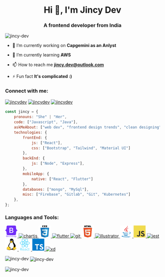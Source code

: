 <h1 align="center">Hi 👋, I'm Jincy Dev</h1>
<h3 align="center">A frontend developer from India</h3>

<p align="left"> <img src="https://komarev.com/ghpvc/?username=jincy-dev&label=Profile%20views&color=0e75b6&style=flat" alt="jincy-dev" /> </p>

- 🔭 I’m currently working on **Capgemini as an Anlyst**

- 🌱 I’m currently learning **AWS**

- 📫 How to reach me **jincy.dev@outlook.com**

- ⚡ Fun fact **It's complicated :)**

<h3 align="left">Connect with me:</h3>
<p align="left">
<a href="https://twitter.com/jincydev" target="blank"><img align="center" src="https://raw.githubusercontent.com/rahuldkjain/github-profile-readme-generator/master/src/images/icons/Social/twitter.svg" alt="jincydev" height="30" width="40" /></a>
<a href="https://linkedin.com/in/jincydev" target="blank"><img align="center" src="https://raw.githubusercontent.com/rahuldkjain/github-profile-readme-generator/master/src/images/icons/Social/linked-in-alt.svg" alt="jincydev" height="30" width="40" /></a>
<a href="https://kaggle.com/jincydev" target="blank"><img align="center" src="https://raw.githubusercontent.com/rahuldkjain/github-profile-readme-generator/master/src/images/icons/Social/kaggle.svg" alt="jincydev" height="30" width="40" /></a>
</p>

```javascript
const jincy = {
    pronouns: "She" | "Her",
    code: ["Javascript", "Java"],
    askMeAbout: ["web dev", "frontend design trends", "clean designing"],
    technologies: {
        frontEnd: {
            js: ["React"],
            css: ["Bootstrap", "Tailwind", "Material UI"]
        },
        backEnd: {
            js: ["Node", "Express"],
        },
        mobileApp: {
            native: ["React", "Flutter"]
        },
        databases: ["mongo", "MySql"],
        misc: ["Firebase", "Gitlab", "Git", "Kubernetes"]
    },
};
```

<h3 align="left">Languages and Tools:</h3>
<p align="left"> <a href="https://getbootstrap.com" target="_blank" rel="noreferrer"> <img src="https://raw.githubusercontent.com/devicons/devicon/master/icons/bootstrap/bootstrap-plain-wordmark.svg" alt="bootstrap" width="40" height="40"/> </a> <a href="https://www.chartjs.org" target="_blank" rel="noreferrer"> <img src="https://www.chartjs.org/media/logo-title.svg" alt="chartjs" width="40" height="40"/> </a> <a href="https://www.w3schools.com/css/" target="_blank" rel="noreferrer"> <img src="https://raw.githubusercontent.com/devicons/devicon/master/icons/css3/css3-original-wordmark.svg" alt="css3" width="40" height="40"/> </a> <a href="https://flutter.dev" target="_blank" rel="noreferrer"> <img src="https://www.vectorlogo.zone/logos/flutterio/flutterio-icon.svg" alt="flutter" width="40" height="40"/> </a> <a href="https://git-scm.com/" target="_blank" rel="noreferrer"> <img src="https://www.vectorlogo.zone/logos/git-scm/git-scm-icon.svg" alt="git" width="40" height="40"/> </a>   <a href="https://www.w3.org/html/" target="_blank" rel="noreferrer"> <img src="https://raw.githubusercontent.com/devicons/devicon/master/icons/html5/html5-original-wordmark.svg" alt="html5" width="40" height="40"/> </a> <a href="https://www.adobe.com/in/products/illustrator.html" target="_blank" rel="noreferrer"> <img src="https://www.vectorlogo.zone/logos/adobe_illustrator/adobe_illustrator-icon.svg" alt="illustrator" width="40" height="40"/> </a> <a href="https://www.java.com" target="_blank" rel="noreferrer"> <img src="https://raw.githubusercontent.com/devicons/devicon/master/icons/java/java-original.svg" alt="java" width="40" height="40"/> </a> <a href="https://developer.mozilla.org/en-US/docs/Web/JavaScript" target="_blank" rel="noreferrer"> <img src="https://raw.githubusercontent.com/devicons/devicon/master/icons/javascript/javascript-original.svg" alt="javascript" width="40" height="40"/> </a> <a href="https://jestjs.io" target="_blank" rel="noreferrer"> <img src="https://www.vectorlogo.zone/logos/jestjsio/jestjsio-icon.svg" alt="jest" width="40" height="40"/> </a> <a href="https://www.linux.org/" target="_blank" rel="noreferrer"> <img src="https://raw.githubusercontent.com/devicons/devicon/master/icons/linux/linux-original.svg" alt="linux" width="40" height="40"/> </a> <a href="https://reactjs.org/" target="_blank" rel="noreferrer"> <img src="https://raw.githubusercontent.com/devicons/devicon/master/icons/react/react-original-wordmark.svg" alt="react" width="40" height="40"/> </a>  <a href="https://www.typescriptlang.org/" target="_blank" rel="noreferrer"> <img src="https://raw.githubusercontent.com/devicons/devicon/master/icons/typescript/typescript-original.svg" alt="typescript" width="40" height="40"/> </a> <a href="https://www.adobe.com/products/xd.html" target="_blank" rel="noreferrer"> <img src="https://cdn.worldvectorlogo.com/logos/adobe-xd.svg" alt="xd" width="40" height="40"/> </a> </p>

<p><img align="left" src="https://github-readme-stats.vercel.app/api/top-langs?username=jincy-dev&show_icons=true&locale=en&layout=compact" alt="jincy-dev" /></p>

<p>&nbsp;<img align="center" src="https://github-readme-stats.vercel.app/api?username=jincy-dev&show_icons=true&locale=en" alt="jincy-dev" /></p>

<p><img align="center" src="https://github-readme-streak-stats.herokuapp.com/?user=jincy-dev&" alt="jincy-dev" /></p>
